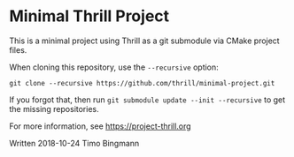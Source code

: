 # Minimal Thrill Project

This is a minimal project using Thrill as a git submodule via CMake project files.

When cloning this repository, use the `--recursive` option:

```
git clone --recursive https://github.com/thrill/minimal-project.git
```

If you forgot that, then run `git submodule update --init --recursive` to get the missing repositories.

For more information, see https://project-thrill.org

Written 2018-10-24 Timo Bingmann
